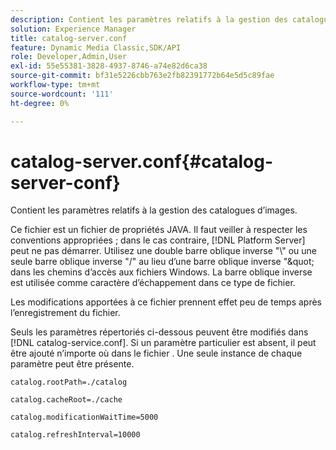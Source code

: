 ```yaml
---
description: Contient les paramètres relatifs à la gestion des catalogues d’images.
solution: Experience Manager
title: catalog-server.conf
feature: Dynamic Media Classic,SDK/API
role: Developer,Admin,User
exl-id: 55e55381-3828-4937-8746-a74e82d6ca38
source-git-commit: bf31e5226cbb763e2fb82391772b64e5d5c89fae
workflow-type: tm+mt
source-wordcount: '111'
ht-degree: 0%

---
```


# catalog-server.conf{#catalog-server-conf}

Contient les paramètres relatifs à la gestion des catalogues d’images.

Ce fichier est un fichier de propriétés JAVA. Il faut veiller à respecter les conventions appropriées ; dans le cas contraire, [!DNL Platform Server] peut ne pas démarrer. Utilisez une double barre oblique inverse &quot;\\&quot; ou une seule barre oblique inverse &quot;/&quot; au lieu d’une barre oblique inverse &quot;\&quot; dans les chemins d’accès aux fichiers Windows. La barre oblique inverse est utilisée comme caractère d’échappement dans ce type de fichier.

Les modifications apportées à ce fichier prennent effet peu de temps après l’enregistrement du fichier.

Seuls les paramètres répertoriés ci-dessous peuvent être modifiés dans [!DNL catalog-service.conf]. Si un paramètre particulier est absent, il peut être ajouté n’importe où dans le fichier . Une seule instance de chaque paramètre peut être présente.

`catalog.rootPath=./catalog`

`catalog.cacheRoot=./cache`

`catalog.modificationWaitTime=5000`

`catalog.refreshInterval=10000`
